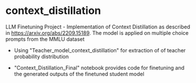 # context_distillation
LLM Finetuning Project - Implementation of Context Distillation as described in https://arxiv.org/abs/2209.15189. The model is applied on multiple choice prompts from the MMLU dataset

- Using "Teacher_model_context_distillation" for extraction of of teacher probability distribution

- "Context_Distillation_Final" notebook provides code for finetuning and the generated outputs of the finetuned student model
